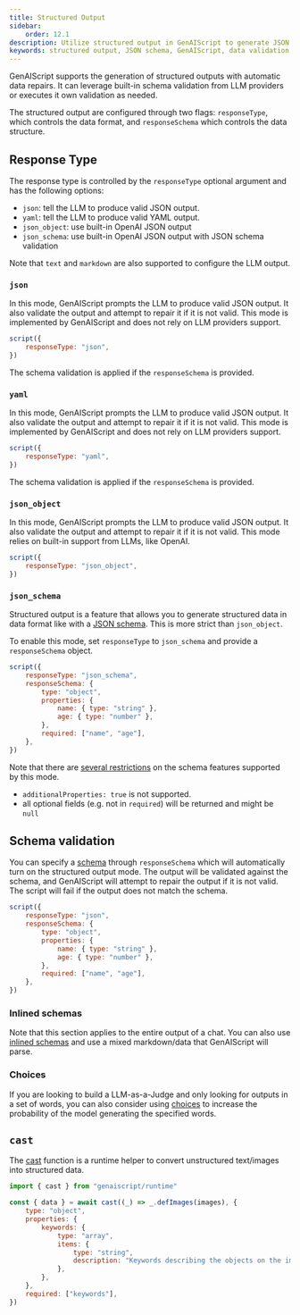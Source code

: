 ```yaml
---
title: Structured Output
sidebar:
    order: 12.1
description: Utilize structured output in GenAIScript to generate JSON data with schema validation for precise and reliable data structuring.
keywords: structured output, JSON schema, GenAIScript, data validation, reliable data
---
```


GenAIScript supports the generation of structured outputs with automatic data repairs. It can leverage built-in schema validation from LLM providers or executes it own validation as needed.

The structured output are configured through two flags: `responseType`, which controls the data format, and `responseSchema` which controls the data structure.

## Response Type

The response type is controlled by the `responseType` optional argument and has the following options:

- `json`: tell the LLM to produce valid JSON output.
- `yaml`: tell the LLM to produce valid YAML output.
- `json_object`: use built-in OpenAI JSON output
- `json_schema`: use built-in OpenAI JSON output with JSON schema validation

Note that `text` and `markdown` are also supported to configure the LLM output.

### `json`

In this mode, GenAIScript prompts the LLM to produce valid JSON output. It also validate the output and attempt to repair it if it is not valid.
This mode is implemented by GenAIScript and does not rely on LLM providers support.

```js
script({
    responseType: "json",
})
```

The schema validation is applied if the `responseSchema` is provided.

### `yaml`

In this mode, GenAIScript prompts the LLM to produce valid JSON output. It also validate the output and attempt to repair it if it is not valid.
This mode is implemented by GenAIScript and does not rely on LLM providers support.

```js
script({
    responseType: "yaml",
})
```

The schema validation is applied if the `responseSchema` is provided.

### `json_object`

In this mode, GenAIScript prompts the LLM to produce valid JSON output. It also validate the output and attempt to repair it if it is not valid.
This mode relies on built-in support from LLMs, like OpenAI.

```js "responseSchema"
script({
    responseType: "json_object",
})
```

### `json_schema`

Structured output is a feature that allows you to generate structured data in data format like with a [JSON schema](/genaiscript/reference/scripts/schemas). This is more strict than `json_object`.

To enable this mode, set `responseType` to `json_schema` and provide a `responseSchema` object.

```js "responseType: 'json_schema'"
script({
    responseType: "json_schema",
    responseSchema: {
        type: "object",
        properties: {
            name: { type: "string" },
            age: { type: "number" },
        },
        required: ["name", "age"],
    },
})
```

Note that there are [several restrictions](https://platform.openai.com/docs/guides/structured-outputs/how-to-use) on the schema features supported by this mode.

- `additionalProperties: true` is not supported.
- all optional fields (e.g. not in `required`) will be returned and might be `null`

## Schema validation

You can specify a [schema](/genaiscript/reference/scripts/schemas) through `responseSchema` which will automatically turn on the structured output mode. The output will be validated against the schema, and GenAIScript will attempt to repair the output if it is not valid. The script will fail if the output does not match the schema.

```js "responseSchema"
script({
    responseType: "json",
    responseSchema: {
        type: "object",
        properties: {
            name: { type: "string" },
            age: { type: "number" },
        },
        required: ["name", "age"],
    },
})
```

### Inlined schemas

Note that this section applies to the entire output of a chat. You can also use [inlined schemas](/genaiscript/reference/scripts/schemas) and use a mixed markdown/data that GenAIScript will parse.

### Choices

If you are looking to build a LLM-as-a-Judge and only looking for outputs in a set of words, you can also consider using [choices](/genaiscript/reference/scripts/choices) to increase the probability of the model generating the specified words.

## `cast`

The [cast](/genaiscript/reference/scripts/cast) function is a runtime helper to convert unstructured text/images into structured data.

```js "cast"
import { cast } from "genaiscript/runtime"

const { data } = await cast((_) => _.defImages(images), {
    type: "object",
    properties: {
        keywords: {
            type: "array",
            items: {
                type: "string",
                description: "Keywords describing the objects on the image",
            },
        },
    },
    required: ["keywords"],
})
```
